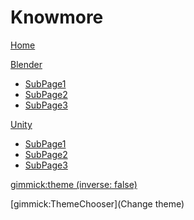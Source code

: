 # Knowmore

[Home](index.md)

[Blender]()

  * [SubPage1](blender/page1.md)
  * [SubPage2](blender/page2.md)
  * [SubPage3](blender/page3.md)

[Unity]()
  * [SubPage1](unity/page1.md)
  * [SubPage2](unity/page2.md)
  * [SubPage3](unity/page3.md)

<!-- set a default theme -->
[gimmick:theme (inverse: false)](cosmo)

<!-- show a theme chooser in the menu bar -->
[gimmick:ThemeChooser](Change theme)

